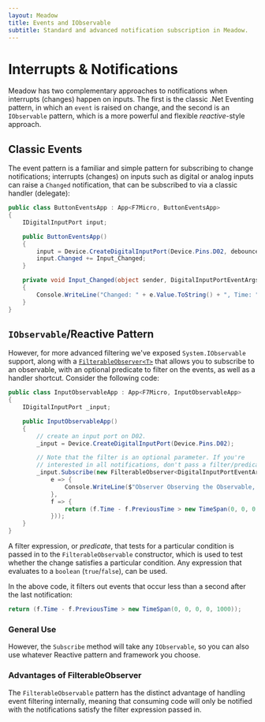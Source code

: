 ```yaml
---
layout: Meadow
title: Events and IObservable
subtitle: Standard and advanced notification subscription in Meadow.
---
```


# Interrupts & Notifications

Meadow has two complementary approaches to notifications when interrupts (changes) happen on inputs. The first is the classic .Net Eventing pattern, in which an `event` is raised on change, and the second is an `IObservable` pattern, which is a more powerful and flexible _reactive_-style approach.

## Classic Events

The event pattern is a familiar and simple pattern for subscribing to change notifications; interrupts (changes) on inputs such as digital or analog inputs can raise a `Changed` notification, that can be subscribed to via a classic handler (delegate):

```csharp
public class ButtonEventsApp : App<F7Micro, ButtonEventsApp>
{
    IDigitalInputPort input;

    public ButtonEventsApp()
    {
        input = Device.CreateDigitalInputPort(Device.Pins.D02, debounceDuration: 20);
        input.Changed += Input_Changed;
    }

    private void Input_Changed(object sender, DigitalInputPortEventArgs e)
    {
        Console.WriteLine("Changed: " + e.Value.ToString() + ", Time: " + e.Time.ToString());
    }
}
```

## `IObservable`/Reactive Pattern

However, for more advanced filtering we've exposed `System.IObservable` support, along with a [`FilterableObserver<T>`](/docs/api/Meadow/Meadow.FilterableObserver-1.html) that allows you to subscribe to an observable, with an optional predicate to filter on the events, as well as a handler shortcut. Consider the following code:

```csharp
public class InputObservableApp : App<F7Micro, InputObservableApp>
{
    IDigitalInputPort _input;

    public InputObservableApp()
    {
        // create an input port on D02. 
        _input = Device.CreateDigitalInputPort(Device.Pins.D02);

        // Note that the filter is an optional parameter. If you're
        // interested in all notifications, don't pass a filter/predicate.
        _input.Subscribe(new FilterableObserver<DigitalInputPortEventArgs>(
            e => {
                Console.WriteLine($"Observer Observing the Observable, Observably speaking, Time: {e.Time.Millisecond}, Value: {e.Value}");
            },
            f => {
                return (f.Time - f.PreviousTime > new TimeSpan(0, 0, 0, 0, 1000));
            }));
    }
}
```

A filter expression, or _predicate_, that tests for a particular condition is passed in to the `FilterableObservable` constructor, which is used to test whether the change satisfies a particular condition. Any expression that evaluates to a `boolean` (`true`/`false`), can be used.

In the above code, it filters out events that occur less than a second after the last notification:

```csharp
return (f.Time - f.PreviousTime > new TimeSpan(0, 0, 0, 0, 1000));
```

### General Use

However, the `Subscribe` method will take any `IObservable`, so you can also use whatever Reactive pattern and framework you choose.

### Advantages of FilterableObserver

The `FilterableObservable` pattern has the distinct advantage of handling event filtering internally, meaning that consuming code will only be notified with the notifications satisfy the filter expression passed in. 